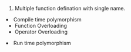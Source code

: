 1. Multiple function defination with single name.

<li>Compile time polymorphism
    <ul>
        <li>Function Overloading</li>
        <li>Operator Overloading</li>
    </ul>
<li>Run time polymorphism